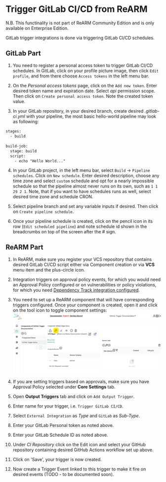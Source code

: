 # Trigger GitLab CI/CD from ReARM

N.B. This functinality is not part of ReARM Community Edition and is only available on Enterprise Edition.

GitLab trigger integrations is done via triggering GitLab CI/CD schedules.

## GitLab Part
1. You need to register a personal access token to trigger GitLab CI/CD schedules. In GitLab, click on your profile picture image, then click `Edit profile`, and from there choose `Access tokens` in the left menu bar.

2. On the *Personal access tokens* page, click on the `Add new token`. Enter desired token name and expiration date. Select *api* permission scope. Then click on `Create personal access token`. Note the created token value.

3. In your GitLab repository, in your desired branch, create desired *.gitlab-ci.yml* with your pipeline, the most basic hello-world pipeline may look as following:

```
stages:
  - build

build-job:
  stage: build
  script:
    - echo "Hello World..."
```

4. In your GitLab project, in the left menu bar, select `Build` -> `Pipeline schedules`. Click on `New schedule`. Enter desired description, choose any time zone and select `custom` schedule and opt for a nearly impossible schedule so that the pipeline almost never runs on its own, such as `1 1 29 2 1`. Note, that if you want to have schedules runs as well, select desired time zone and schedule CRON.

5. Select pipeline branch and set any variable inputs if desired. Then click on `Create pipeline schedule`.

6. Once your pipeline schedule is created, click on the pencil icon in its row (`Edit scheduled pipeline`) and note schedule id shown in the breadcrumbs on top of the screen after the # sign.

## ReARM Part

1. In ReARM, make sure you register your VCS repository that contains desired GitLab CI/CD script either via Component creation or via **VCS** menu item and the plus-circle icon.

2. Integration triggers on approval policy events, for which you would need an Approval Policy configured or on vulnerabilities or policy violations, for which you need [Dependency Track integration configured](./dtrack).

3. You need to set up a ReARM component that will have corresponding triggers configured. Once your component is created, open it and click on the tool icon to toggle component settings:
![Toggle Component Settings in Reliza Hub UI](images/component-settings-icon.png)

4. If you are setting triggers based on approvals, make sure you have Approval Policy selected under **Core Settings** tab.

5. Open **Output Triggers** tab and click on `Add Output Trigger`.

6. Enter name for your trigger, i.e. `Trigger GitLab CI/CD`.

7. Select `External Integration` as *Type* and `GitLab` as *Sub-Type*.

8. Enter your GitLab Personal token as noted above.

9. Enter your GitLab Schedule ID as noted above.

10. Under *CI Repository* click on the Edit icon and select your GitHub repository containing desired GitHub Actions workflow set up above.

11. Click on 'Save', your trigger is now created.

12. Now create a Trigger Event linked to this trigger to make it fire on desired events (TODO - to be documented soon).